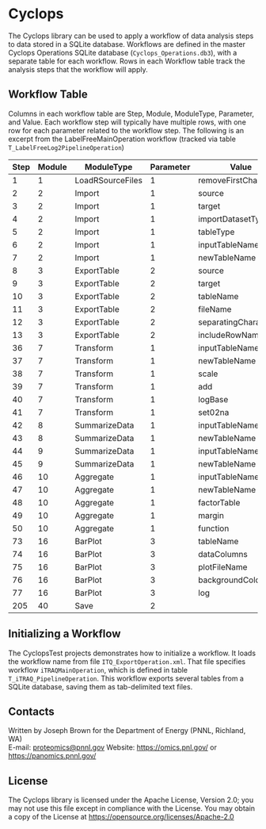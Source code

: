 # Cyclops

The Cyclops library can be used to apply a workflow of data analysis
steps to data stored in a SQLite database. Workflows are defined in
the master Cyclops Operations SQLite database (`Cyclops_Operations.db3`), 
with a separate table for each workflow.  Rows in each Workflow table 
track the analysis steps that the workflow will apply.

## Workflow Table

Columns in each workflow table are Step, Module, ModuleType, Parameter, 
and Value. Each workflow step will typically have multiple rows, with 
one row for each parameter related to the workflow step.  The following 
is an excerpt from the LabelFreeMainOperation workflow
(tracked via table `T_LabelFreeLog2PipelineOperation`)

| Step        | Module      | ModuleType  | Parameter | Value |
| ------------|-------------|-------------|-----------|-------|
| 1 | 1 | LoadRSourceFiles | 1 | removeFirstCharacters | true |
| 2 | 2 | Import | 1 | source | sqlite |
| 3 | 2 | Import | 1 | target | R |
| 4 | 2 | Import | 1 | importDatasetType | data.frame |
| 5 | 2 | Import | 1 | tableType | columnMetaDataTable |
| 6 | 2 | Import | 1 | inputTableName | `t_factors` |
| 7 | 2 | Import | 1 | newTableName | `T_Column_Metadata` |
| 8 | 3 | ExportTable | 2 | source | R |
| 9 | 3 | ExportTable | 2 | target | csv |
| 10 | 3 | ExportTable | 2 | tableName | `T_Column_Metadata` |
| 11 | 3 | ExportTable | 2 | fileName | `T_Column_Metadata.csv` |
| 12 | 3 | ExportTable | 2 | separatingCharacter | , |
| 13 | 3 | ExportTable | 2 | includeRowNames | false |
| 36 | 7 | Transform | 1 | inputTableName | `T_Data` |
| 37 | 7 | Transform | 1 | newTableName | `Log_T_Data` |
| 38 | 7 | Transform | 1 | scale | 1 |
| 39 | 7 | Transform | 1 | add | 0 |
| 40 | 7 | Transform | 1 | logBase | 2 |
| 41 | 7 | Transform | 1 | set02na | true |
| 42 | 8 | SummarizeData | 1 | inputTableName | `T_Data` |
| 43 | 8 | SummarizeData | 1 | newTableName | `Summary_T_Data` |
| 44 | 9 | SummarizeData | 1 | inputTableName | `Log_T_Data` |
| 45 | 9 | SummarizeData | 1 | newTableName | `Summary_Log_T_Data` |
| 46 | 10 | Aggregate | 1 | inputTableName | `Log_T_Data` |
| 47 | 10 | Aggregate | 1 | newTableName | `Agg_Log_T_Data` |
| 48 | 10 | Aggregate | 1 | factorTable | `T_Column_Metadata` |
| 49 | 10 | Aggregate | 1 | margin | 2 |
| 50 | 10 | Aggregate | 1 | function | mean |
| 73 | 16 | BarPlot | 3 | tableName | `T_MAC_MassTagID_Summary` |
| 74 | 16 | BarPlot | 3 | dataColumns | `Mass_Tag_ID` |
| 75 | 16 | BarPlot | 3 | plotFileName | `LBF_Analysis_Summary.png` |
| 76 | 16 | BarPlot | 3 | backgroundColor | white |
| 77 | 16 | BarPlot | 3 | log | TRUE |
| 205 | 40 | Save | 2 |  |  |

## Initializing a Workflow

The CyclopsTest projects demonstrates how to initialize a workflow.
It loads the workflow name from file `ITQ_ExportOperation.xml`.
That file specifies workflow `iTRAQMainOperation`, which is
defined in table `T_iTRAQ_PipelineOperation`.  This workflow
exports several tables from a SQLite database, saving them as
tab-delimited text files.

## Contacts

Written by Joseph Brown for the Department of Energy (PNNL, Richland, WA) \
E-mail: proteomics@pnnl.gov
Website: https://omics.pnl.gov/ or https://panomics.pnnl.gov/

## License

The Cyclops library is licensed under the Apache License, Version 2.0; you may not use this 
file except in compliance with the License.  You may obtain a copy of the 
License at https://opensource.org/licenses/Apache-2.0

